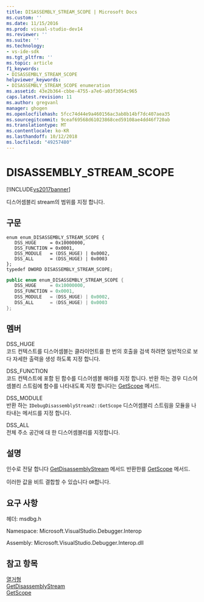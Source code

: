 ```yaml
---
title: DISASSEMBLY_STREAM_SCOPE | Microsoft Docs
ms.custom: ''
ms.date: 11/15/2016
ms.prod: visual-studio-dev14
ms.reviewer: ''
ms.suite: ''
ms.technology:
- vs-ide-sdk
ms.tgt_pltfrm: ''
ms.topic: article
f1_keywords:
- DISASSEMBLY_STREAM_SCOPE
helpviewer_keywords:
- DISASSEMBLY_STREAM_SCOPE enumeration
ms.assetid: 43e2b364-cbbe-4755-a7e6-a03f3054c965
caps.latest.revision: 11
ms.author: gregvanl
manager: ghogen
ms.openlocfilehash: 5fcc74d44e9a460156ac3ab8b14bf7dc407aea35
ms.sourcegitcommit: 9ceaf69568d61023868ced59108ae4dd46f720ab
ms.translationtype: MT
ms.contentlocale: ko-KR
ms.lasthandoff: 10/12/2018
ms.locfileid: "49257480"
---
```

# <a name="disassemblystreamscope"></a>DISASSEMBLY_STREAM_SCOPE
[!INCLUDE[vs2017banner](../../../includes/vs2017banner.md)]

디스어셈블리 stream의 범위를 지정 합니다.  
  
## <a name="syntax"></a>구문  
  
```cpp#  
enum enum_DISASSEMBLY_STREAM_SCOPE {   
   DSS_HUGE     = 0x10000000,  
   DSS_FUNCTION = 0x0001,  
   DSS_MODULE   = (DSS_HUGE) | 0x0002,  
   DSS_ALL      = (DSS_HUGE) | 0x0003  
};  
typedef DWORD DISASSEMBLY_STREAM_SCOPE;  
```  
  
```csharp  
public enum enum_DISASSEMBLY_STREAM_SCOPE {   
   DSS_HUGE     = 0x10000000,  
   DSS_FUNCTION = 0x0001,  
   DSS_MODULE   = (DSS_HUGE) | 0x0002,  
   DSS_ALL      = (DSS_HUGE) | 0x0003  
};  
```  
  
## <a name="members"></a>멤버  
 DSS_HUGE  
 코드 컨텍스트를 디스어셈블는 클라이언트를 한 번의 호출을 검색 하려면 일반적으로 보다 자세한 출력을 생성 하도록 지정 합니다.  
  
 DSS_FUNCTION  
 코드 컨텍스트에 포함 된 함수를 디스어셈블 해야를 지정 합니다. 반환 하는 경우 디스어셈블리 스트림에 함수를 나타내도록 지정 합니다는 [GetScope](../../../extensibility/debugger/reference/idebugdisassemblystream2-getscope.md) 메서드.  
  
 DSS_MODULE  
 반환 하는 `IDebugDisassemblyStream2::GetScope` 디스어셈블리 스트림을 모듈을 나타내는 메서드를 지정 합니다.  
  
 DSS_ALL  
 전체 주소 공간에 대 한 디스어셈블리를 지정합니다.  
  
## <a name="remarks"></a>설명  
 인수로 전달 합니다 [GetDisassemblyStream](../../../extensibility/debugger/reference/idebugprogram2-getdisassemblystream.md) 메서드 반환한를 [GetScope](../../../extensibility/debugger/reference/idebugdisassemblystream2-getscope.md) 메서드.  
  
 이러한 값을 비트 결합할 수 있습니다 `OR`합니다.  
  
## <a name="requirements"></a>요구 사항  
 헤더: msdbg.h  
  
 Namespace: Microsoft.VisualStudio.Debugger.Interop  
  
 Assembly: Microsoft.VisualStudio.Debugger.Interop.dll  
  
## <a name="see-also"></a>참고 항목  
 [열거형](../../../extensibility/debugger/reference/enumerations-visual-studio-debugging.md)   
 [GetDisassemblyStream](../../../extensibility/debugger/reference/idebugprogram2-getdisassemblystream.md)   
 [GetScope](../../../extensibility/debugger/reference/idebugdisassemblystream2-getscope.md)

